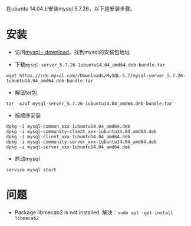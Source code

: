 在ubuntu 14.04上安装mysql 5.7.26，以下是安装步骤。

# 安装

* 访问[mysql - download](https://dev.mysql.com/downloads/mysql/)，找到mysql的安装包地址

* 下载`mysql-server_5.7.26-1ubuntu14.04_amd64.deb-bundle.tar`
```
wget https://cdn.mysql.com//Downloads/MySQL-5.7/mysql-server_5.7.26-1ubuntu14.04_amd64.deb-bundle.tar
```

* 解压tar包
```
tar -xzvf mysql-server_5.7.26-1ubuntu14.04_amd64.deb-bundle.tar
```

* 按顺序安装
```
dpkg -i mysql-common_xxx-1ubuntu14.04_amd64.deb
dpkg -i mysql-community-client_xxx-1ubuntu14.04_amd64.deb
dpkg -i mysql-client_xxx-1ubuntu14.04_amd64.deb
dpkg -i mysql-community-server_xxx-1ubuntu14.04_amd64.deb
dpkg -i mysql-server_xxx-1ubuntu14.04_amd64.deb
```

* 启动mysql
```
service mysql start
```

# 问题

* Package libmecab2 is not installed.
解决：`sudo apt -get install libmecab2`
